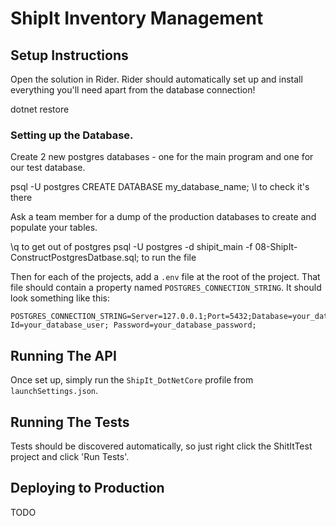 # ShipIt Inventory Management

## Setup Instructions
Open the solution in Rider.
Rider should automatically set up and install everything you'll need apart from the database connection!

dotnet restore

### Setting up the Database.
Create 2 new postgres databases - one for the main program and one for our test database.

psql -U postgres 
CREATE DATABASE my_database_name;
\l to check it's there 

Ask a team member for a dump of the production databases to create and populate your tables.

\q to get out of postgres 
psql -U postgres -d shipit_main -f 08-ShipIt-ConstructPostgresDatbase.sql; to run the file

Then for each of the projects, add a `.env` file at the root of the project.
That file should contain a property named `POSTGRES_CONNECTION_STRING`.
It should look something like this:
```
POSTGRES_CONNECTION_STRING=Server=127.0.0.1;Port=5432;Database=your_database_name;User Id=your_database_user; Password=your_database_password;
```

## Running The API
Once set up, simply run the `ShipIt_DotNetCore` profile from `launchSettings.json`.

## Running The Tests
Tests should be discovered automatically, so just right click the ShitItTest project and click 'Run Tests'.

## Deploying to Production
TODO
